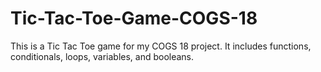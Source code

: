 # Tic-Tac-Toe-Game-COGS-18
This is a Tic Tac Toe game for my COGS 18 project. It includes functions, conditionals, loops, variables, and booleans. 
